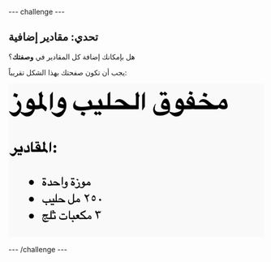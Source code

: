 --- challenge ---

## تحدي: مقادير إضافية

هل بإمكانك إضافة كل المقادير في **وصفتك**؟

يجب أن تكون صفحتك بهذا الشكل تقريباً:

![لقطة الشاشة](images/recipe-more-ingredients.png)

--- /challenge ---